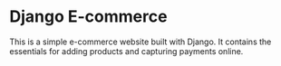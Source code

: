 # Django E-commerce

This is a simple e-commerce website built with Django. It contains the essentials for adding products and capturing payments
online.

